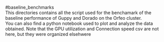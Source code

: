 #baseline_benchmarks  
This directories contains all the script used for the benchamark of the baseline performance of Guppy and Dorado on the Orfeo cluster.  
You can also find a python notebook used to plot and analyze the data obtained. Note that the GPU utilization and Connection speed csv are
not here, but they were organized elsehwere

